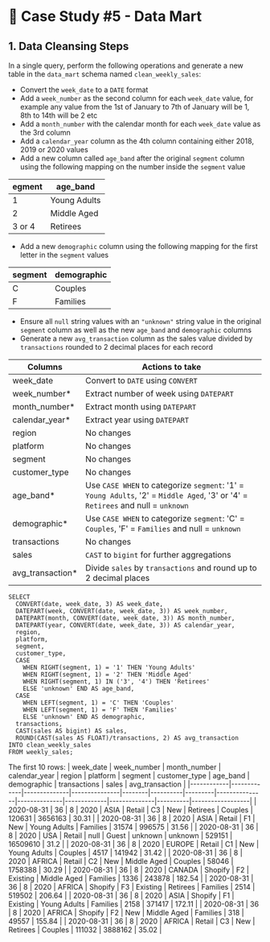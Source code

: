 # 🛒 Case Study #5 - Data Mart
## 1. Data Cleansing Steps
In a single query, perform the following operations and generate a new table in the ```data_mart``` schema named ```clean_weekly_sales```:
  * Convert the ```week_date``` to a ```DATE``` format
  * Add a ```week_number``` as the second column for each ```week_date``` value, for example any value from the 1st of January to 7th of January will be 1, 8th to 14th will be 2 etc
  * Add a ```month_number``` with the calendar month for each ```week_date``` value as the 3rd column
  * Add a ```calendar_year``` column as the 4th column containing either 2018, 2019 or 2020 values
  * Add a new column called ```age_band``` after the original ```segment``` column using the following mapping on the number inside the ```segment``` value

| egment | age_band     |
|--------|--------------|
| 1      | Young Adults |
| 2      | Middle Aged  |
| 3 or 4 | Retirees     |
  
  * Add a new ```demographic``` column using the following mapping for the first letter in the ```segment``` values
  
| segment | demographic |
|---------|-------------|
| C       | Couples     |
| F       | Families    |
  
  * Ensure all ```null``` string values with an ```"unknown"``` string value in the original ```segment``` column as well as the new ```age_band``` and ```demographic``` columns
  * Generate a new ```avg_transaction``` column as the sales value divided by ```transactions``` rounded to 2 decimal places for each record

| Columns          | Actions to take                                                                                                                                          |
|------------------|----------------------------------------------------------------------------------------------------------------------------------------------------------|
| week_date        | Convert to ```DATE``` using ```CONVERT```                                                                                                                |
| week_number*     | Extract number of week using ```DATEPART```                                                                                                              |
| month_number*    | Extract month using ```DATEPART```                                                                                                                       |
| calendar_year*   | Extract year using ```DATEPART```                                                                                                                        |
| region           | No changes                                                                                                                                               |
| platform         | No changes                                                                                                                                               |
| segment          | No changes                                                                                                                                               |
| customer_type    | No changes                                                                                                                                               |
| age_band*        | Use ```CASE WHEN``` to categorize ```segment```: '1' = ```Young Adults```, '2' = ```Middle Aged```, '3' or '4' = ```Retirees``` and null = ```unknown``` |
| demographic*     | Use ```CASE WHEN``` to categorize ```segment```: 'C' = ```Couples```, 'F' = ```Families``` and null = ```unknown```                                      |
| transactions     | No changes                                                                                                                                               |
| sales            | ```CAST``` to ```bigint``` for further aggregations                                                                                                         |
| avg_transaction* | Divide ```sales``` by ```transactions``` and round up to 2 decimal places                     

```TSQL
SELECT
  CONVERT(date, week_date, 3) AS week_date,
  DATEPART(week, CONVERT(date, week_date, 3)) AS week_number,
  DATEPART(month, CONVERT(date, week_date, 3)) AS month_number,
  DATEPART(year, CONVERT(date, week_date, 3)) AS calendar_year,
  region,
  platform,
  segment,
  customer_type,
  CASE 
    WHEN RIGHT(segment, 1) = '1' THEN 'Young Adults'
    WHEN RIGHT(segment, 1) = '2' THEN 'Middle Aged'
    WHEN RIGHT(segment, 1) IN ('3', '4') THEN 'Retirees'
    ELSE 'unknown' END AS age_band,
  CASE 
    WHEN LEFT(segment, 1) = 'C' THEN 'Couples'
    WHEN LEFT(segment, 1) = 'F' THEN 'Families'
    ELSE 'unknown' END AS demographic,
  transactions,
  CAST(sales AS bigint) AS sales,
  ROUND(CAST(sales AS FLOAT)/transactions, 2) AS avg_transaction
INTO clean_weekly_sales
FROM weekly_sales;
```
The first 10 rows:
| week_date  | week_number | month_number | calendar_year | region | platform | segment | customer_type | age_band     | demographic | transactions | sales    | avg_transaction  |
|------------|-------------|--------------|---------------|--------|----------|---------|---------------|--------------|-------------|--------------|----------|------------------|
| 2020-08-31 | 36          | 8            | 2020          | ASIA   | Retail   | C3      | New           | Retirees     | Couples     | 120631       | 3656163  | 30.31            |
| 2020-08-31 | 36          | 8            | 2020          | ASIA   | Retail   | F1      | New           | Young Adults | Families    | 31574        | 996575   | 31.56            |
| 2020-08-31 | 36          | 8            | 2020          | USA    | Retail   | null    | Guest         | unknown      | unknown     | 529151       | 16509610 | 31.2             |
| 2020-08-31 | 36          | 8            | 2020          | EUROPE | Retail   | C1      | New           | Young Adults | Couples     | 4517         | 141942   | 31.42            |
| 2020-08-31 | 36          | 8            | 2020          | AFRICA | Retail   | C2      | New           | Middle Aged  | Couples     | 58046        | 1758388  | 30.29            |
| 2020-08-31 | 36          | 8            | 2020          | CANADA | Shopify  | F2      | Existing      | Middle Aged  | Families    | 1336         | 243878   | 182.54           |
| 2020-08-31 | 36          | 8            | 2020          | AFRICA | Shopify  | F3      | Existing      | Retirees     | Families    | 2514         | 519502   | 206.64           |
| 2020-08-31 | 36          | 8            | 2020          | ASIA   | Shopify  | F1      | Existing      | Young Adults | Families    | 2158         | 371417   | 172.11           |
| 2020-08-31 | 36          | 8            | 2020          | AFRICA | Shopify  | F2      | New           | Middle Aged  | Families    | 318          | 49557    | 155.84           |
| 2020-08-31 | 36          | 8            | 2020          | AFRICA | Retail   | C3      | New           | Retirees     | Couples     | 111032       | 3888162  | 35.02            |
